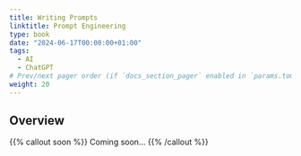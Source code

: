 ```yaml
---
title: Writing Prompts 
linktitle: Prompt Engineering
type: book
date: "2024-06-17T00:00:00+01:00"
tags:
  - AI
  - ChatGPT
# Prev/next pager order (if `docs_section_pager` enabled in `params.toml`)
weight: 20
---
```


<!--more-->
## Overview

{{% callout soon %}}
Coming soon...
{{% /callout %}}

